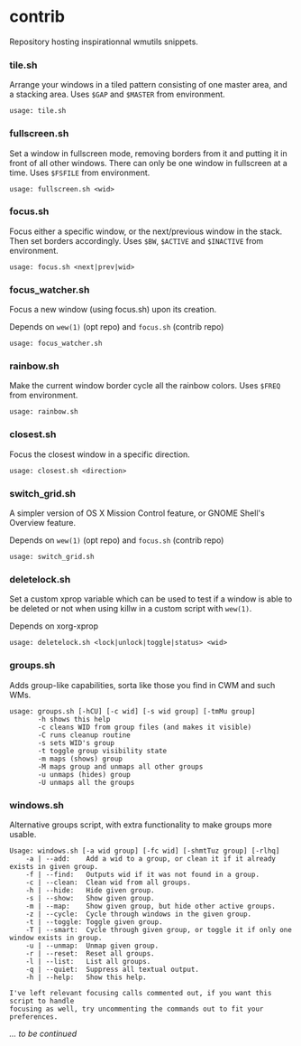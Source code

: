 contrib
=======

Repository hosting inspirationnal wmutils snippets.

### tile.sh
Arrange your windows in a tiled pattern consisting of one master area, and a
stacking area. Uses `$GAP` and `$MASTER` from environment.

    usage: tile.sh

### fullscreen.sh
Set a window in fullscreen mode, removing borders from it and putting it in
front of all other windows. There can only be one window in fullscreen at a
time. Uses `$FSFILE` from environment.

    usage: fullscreen.sh <wid>

### focus.sh
Focus either a specific window, or the next/previous window in the stack. Then
set borders accordingly. Uses `$BW`, `$ACTIVE` and `$INACTIVE` from environment.

    usage: focus.sh <next|prev|wid>

### focus\_watcher.sh
Focus a new window (using focus.sh) upon its creation.

Depends on `wew(1)` (opt repo)  and `focus.sh` (contrib repo)

    usage: focus_watcher.sh

### rainbow.sh
Make the current window border cycle all the rainbow colors. Uses `$FREQ` from
environment.

    usage: rainbow.sh

### closest.sh
Focus the closest window in a specific direction.

    usage: closest.sh <direction>

### switch\_grid.sh
A simpler version of OS X Mission Control feature, or GNOME Shell's Overview
feature.

Depends on `wew(1)` (opt repo)  and `focus.sh` (contrib repo)

    usage: switch_grid.sh

### deletelock.sh
Set a custom xprop variable which can be used to test if a window is able to
be deleted or not when using killw in a custom script with `wew(1)`.

Depends on xorg-xprop

    usage: deletelock.sh <lock|unlock|toggle|status> <wid>

### groups.sh
Adds group-like capabilities, sorta like those you find in CWM and such WMs.

    usage: groups.sh [-hCU] [-c wid] [-s wid group] [-tmMu group]
           -h shows this help
           -c cleans WID from group files (and makes it visible)
           -C runs cleanup routine
           -s sets WID's group
           -t toggle group visibility state
           -m maps (shows) group
           -M maps group and unmaps all other groups
           -u unmaps (hides) group
           -U unmaps all the groups

### windows.sh
Alternative groups script, with extra functionality to make groups more usable.

    Usage: windows.sh [-a wid group] [-fc wid] [-shmtTuz group] [-rlhq]
        -a | --add:    Add a wid to a group, or clean it if it already exists in given group.
        -f | --find:   Outputs wid if it was not found in a group.
        -c | --clean:  Clean wid from all groups.
        -h | --hide:   Hide given group.
        -s | --show:   Show given group.
        -m | --map:    Show given group, but hide other active groups.
        -z | --cycle:  Cycle through windows in the given group.
        -t | --toggle: Toggle given group.
        -T | --smart:  Cycle through given group, or toggle it if only one window exists in group.
        -u | --unmap:  Unmap given group.
        -r | --reset:  Reset all groups.
        -l | --list:   List all groups.
        -q | --quiet:  Suppress all textual output.
        -h | --help:   Show this help.

    I've left relevant focusing calls commented out, if you want this script to handle
    focusing as well, try uncommenting the commands out to fit your preferences.

*... to be continued*
